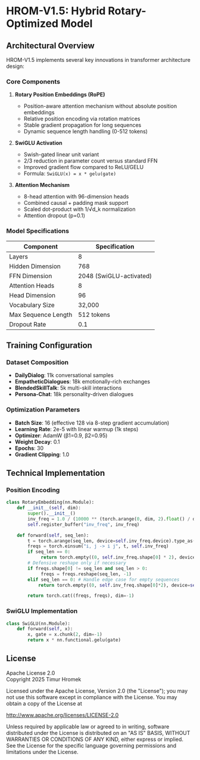# HROM-V1.5: Hybrid Rotary-Optimized Model

## Architectural Overview

HROM-V1.5 implements several key innovations in transformer architecture design:

### Core Components

1. **Rotary Position Embeddings (RoPE)**
   - Position-aware attention mechanism without absolute position embeddings
   - Relative position encoding via rotation matrices
   - Stable gradient propagation for long sequences
   - Dynamic sequence length handling (0-512 tokens)

2. **SwiGLU Activation**
   - Swish-gated linear unit variant
   - 2/3 reduction in parameter count versus standard FFN
   - Improved gradient flow compared to ReLU/GELU
   - Formula: `SwiGLU(x) = x * gelu(gate)`

3. **Attention Mechanism**
   - 8-head attention with 96-dimension heads
   - Combined causal + padding mask support
   - Scaled dot-product with 1/√d_k normalization
   - Attention dropout (p=0.1)

### Model Specifications

| Component          | Specification                          |
|--------------------|----------------------------------------|
| Layers             | 8                                      |
| Hidden Dimension   | 768                                    |
| FFN Dimension      | 2048 (SwiGLU-activated)                |
| Attention Heads    | 8                                      |
| Head Dimension     | 96                                     |
| Vocabulary Size    | 32,000                                 |
| Max Sequence Length| 512 tokens                             |
| Dropout Rate       | 0.1                                    |

## Training Configuration

### Dataset Composition
- **DailyDialog**: 11k conversational samples
- **EmpatheticDialogues**: 18k emotionally-rich exchanges  
- **BlendedSkillTalk**: 5k multi-skill interactions
- **Persona-Chat**: 18k personality-driven dialogues

### Optimization Parameters
- **Batch Size**: 16 (effective 128 via 8-step gradient accumulation)
- **Learning Rate**: 2e-5 with linear warmup (1k steps)
- **Optimizer**: AdamW (β1=0.9, β2=0.95)
- **Weight Decay**: 0.1
- **Epochs**: 30
- **Gradient Clipping**: 1.0

## Technical Implementation

### Position Encoding
```python
class RotaryEmbedding(nn.Module):
    def __init__(self, dim):
        super().__init__()
        inv_freq = 1.0 / (10000 ** (torch.arange(0, dim, 2).float() / dim))
        self.register_buffer("inv_freq", inv_freq)

    def forward(self, seq_len):
        t = torch.arange(seq_len, device=self.inv_freq.device).type_as(self.inv_freq)
        freqs = torch.einsum("i, j -> i j", t, self.inv_freq)
        if seq_len == 0:
             return torch.empty((0, self.inv_freq.shape[0] * 2), device=self.inv_freq.device)
        # Defensive reshape only if necessary
        if freqs.shape[0] != seq_len and seq_len > 0:
             freqs = freqs.reshape(seq_len, -1)
        elif seq_len == 0: # Handle edge case for empty sequences
            return torch.empty((0, self.inv_freq.shape[0]*2), device=self.inv_freq.device, dtype=self.inv_freq.dtype)

        return torch.cat((freqs, freqs), dim=-1)

```

### SwiGLU Implementation
```python
class SwiGLU(nn.Module):
    def forward(self, x):
        x, gate = x.chunk(2, dim=-1)
        return x * nn.functional.gelu(gate)
```

## License

Apache License 2.0  
Copyright 2025 Timur Hromek

Licensed under the Apache License, Version 2.0 (the "License"); you may not use this software except in compliance with the License. You may obtain a copy of the License at

http://www.apache.org/licenses/LICENSE-2.0

Unless required by applicable law or agreed to in writing, software distributed under the License is distributed on an "AS IS" BASIS, WITHOUT WARRANTIES OR CONDITIONS OF ANY KIND, either express or implied. See the License for the specific language governing permissions and limitations under the License.